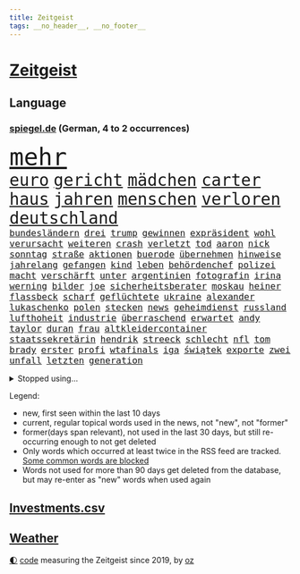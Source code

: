 ```yaml
---
title: Zeitgeist
tags: __no_header__, __no_footer__
---
```


# [Zeitgeist](https://oliz.io/zeitgeist/)

## Language

<h3><a href="https://www.spiegel.de" target="_blank">spiegel.de</a> (German, 4 to 2 occurrences)</h3>
<p style="font-family:monospace">
<span style="font-size:32pt"><a href="news_links.html#mehr" class="current">mehr</a></span>
<br>
<span style="font-size:22pt"><a href="news_links.html#euro" class="current">euro</a></span>
<span style="font-size:22pt"><a href="news_links.html#gericht" class="current">gericht</a></span>
<span style="font-size:22pt"><a href="news_links.html#mädchen" class="current">mädchen</a></span>
<span style="font-size:22pt"><a href="news_links.html#carter" class="current">carter</a></span>
<span style="font-size:22pt"><a href="news_links.html#haus" class="current">haus</a></span>
<span style="font-size:22pt"><a href="news_links.html#jahren" class="current">jahren</a></span>
<span style="font-size:22pt"><a href="news_links.html#menschen" class="current">menschen</a></span>
<span style="font-size:22pt"><a href="news_links.html#verloren" class="current">verloren</a></span>
<span style="font-size:22pt"><a href="news_links.html#deutschland" class="current">deutschland</a></span>
<br>
<span style="font-size:12pt"><a href="news_links.html#bundesländern" class="current">bundesländern</a></span>
<span style="font-size:12pt"><a href="news_links.html#drei" class="current">drei</a></span>
<span style="font-size:12pt"><a href="news_links.html#trump" class="current">trump</a></span>
<span style="font-size:12pt"><a href="news_links.html#gewinnen" class="current">gewinnen</a></span>
<span style="font-size:12pt"><a href="news_links.html#expräsident" class="current">expräsident</a></span>
<span style="font-size:12pt"><a href="news_links.html#wohl" class="current">wohl</a></span>
<span style="font-size:12pt"><a href="news_links.html#verursacht" class="current">verursacht</a></span>
<span style="font-size:12pt"><a href="news_links.html#weiteren" class="current">weiteren</a></span>
<span style="font-size:12pt"><a href="news_links.html#crash" class="current">crash</a></span>
<span style="font-size:12pt"><a href="news_links.html#verletzt" class="current">verletzt</a></span>
<span style="font-size:12pt"><a href="news_links.html#tod" class="current">tod</a></span>
<span style="font-size:12pt"><a href="news_links.html#aaron" class="current">aaron</a></span>
<span style="font-size:12pt"><a href="news_links.html#nick" class="current">nick</a></span>
<span style="font-size:12pt"><a href="news_links.html#sonntag" class="current">sonntag</a></span>
<span style="font-size:12pt"><a href="news_links.html#straße" class="current">straße</a></span>
<span style="font-size:12pt"><a href="news_links.html#aktionen" class="current">aktionen</a></span>
<span style="font-size:12pt"><a href="news_links.html#buerode" class="new">buerode</a></span>
<span style="font-size:12pt"><a href="news_links.html#übernehmen" class="current">übernehmen</a></span>
<span style="font-size:12pt"><a href="news_links.html#hinweise" class="current">hinweise</a></span>
<span style="font-size:12pt"><a href="news_links.html#jahrelang" class="current">jahrelang</a></span>
<span style="font-size:12pt"><a href="news_links.html#gefangen" class="new">gefangen</a></span>
<span style="font-size:12pt"><a href="news_links.html#kind" class="current">kind</a></span>
<span style="font-size:12pt"><a href="news_links.html#leben" class="current">leben</a></span>
<span style="font-size:12pt"><a href="news_links.html#behördenchef" class="new">behördenchef</a></span>
<span style="font-size:12pt"><a href="news_links.html#polizei" class="current">polizei</a></span>
<span style="font-size:12pt"><a href="news_links.html#macht" class="current">macht</a></span>
<span style="font-size:12pt"><a href="news_links.html#verschärft" class="current">verschärft</a></span>
<span style="font-size:12pt"><a href="news_links.html#unter" class="current">unter</a></span>
<span style="font-size:12pt"><a href="news_links.html#argentinien" class="current">argentinien</a></span>
<span style="font-size:12pt"><a href="news_links.html#fotografin" class="current">fotografin</a></span>
<span style="font-size:12pt"><a href="news_links.html#irina" class="current">irina</a></span>
<span style="font-size:12pt"><a href="news_links.html#werning" class="current">werning</a></span>
<span style="font-size:12pt"><a href="news_links.html#bilder" class="current">bilder</a></span>
<span style="font-size:12pt"><a href="news_links.html#joe" class="current">joe</a></span>
<span style="font-size:12pt"><a href="news_links.html#sicherheitsberater" class="new">sicherheitsberater</a></span>
<span style="font-size:12pt"><a href="news_links.html#moskau" class="current">moskau</a></span>
<span style="font-size:12pt"><a href="news_links.html#heiner" class="new">heiner</a></span>
<span style="font-size:12pt"><a href="news_links.html#flassbeck" class="new">flassbeck</a></span>
<span style="font-size:12pt"><a href="news_links.html#scharf" class="current">scharf</a></span>
<span style="font-size:12pt"><a href="news_links.html#geflüchtete" class="current">geflüchtete</a></span>
<span style="font-size:12pt"><a href="news_links.html#ukraine" class="current">ukraine</a></span>
<span style="font-size:12pt"><a href="news_links.html#alexander" class="current">alexander</a></span>
<span style="font-size:12pt"><a href="news_links.html#lukaschenko" class="current">lukaschenko</a></span>
<span style="font-size:12pt"><a href="news_links.html#polen" class="current">polen</a></span>
<span style="font-size:12pt"><a href="news_links.html#stecken" class="current">stecken</a></span>
<span style="font-size:12pt"><a href="news_links.html#news" class="current">news</a></span>
<span style="font-size:12pt"><a href="news_links.html#geheimdienst" class="current">geheimdienst</a></span>
<span style="font-size:12pt"><a href="news_links.html#russland" class="current">russland</a></span>
<span style="font-size:12pt"><a href="news_links.html#lufthoheit" class="new">lufthoheit</a></span>
<span style="font-size:12pt"><a href="news_links.html#industrie" class="current">industrie</a></span>
<span style="font-size:12pt"><a href="news_links.html#überraschend" class="current">überraschend</a></span>
<span style="font-size:12pt"><a href="news_links.html#erwartet" class="current">erwartet</a></span>
<span style="font-size:12pt"><a href="news_links.html#andy" class="current">andy</a></span>
<span style="font-size:12pt"><a href="news_links.html#taylor" class="current">taylor</a></span>
<span style="font-size:12pt"><a href="news_links.html#duran" class="new">duran</a></span>
<span style="font-size:12pt"><a href="news_links.html#frau" class="current">frau</a></span>
<span style="font-size:12pt"><a href="news_links.html#altkleidercontainer" class="new">altkleidercontainer</a></span>
<span style="font-size:12pt"><a href="news_links.html#staatssekretärin" class="new">staatssekretärin</a></span>
<span style="font-size:12pt"><a href="news_links.html#hendrik" class="current">hendrik</a></span>
<span style="font-size:12pt"><a href="news_links.html#streeck" class="new">streeck</a></span>
<span style="font-size:12pt"><a href="news_links.html#schlecht" class="current">schlecht</a></span>
<span style="font-size:12pt"><a href="news_links.html#nfl" class="current">nfl</a></span>
<span style="font-size:12pt"><a href="news_links.html#tom" class="current">tom</a></span>
<span style="font-size:12pt"><a href="news_links.html#brady" class="current">brady</a></span>
<span style="font-size:12pt"><a href="news_links.html#erster" class="current">erster</a></span>
<span style="font-size:12pt"><a href="news_links.html#profi" class="current">profi</a></span>
<span style="font-size:12pt"><a href="news_links.html#wtafinals" class="new">wtafinals</a></span>
<span style="font-size:12pt"><a href="news_links.html#iga" class="current">iga</a></span>
<span style="font-size:12pt"><a href="news_links.html#świątek" class="current">świątek</a></span>
<span style="font-size:12pt"><a href="news_links.html#exporte" class="current">exporte</a></span>
<span style="font-size:12pt"><a href="news_links.html#zwei" class="current">zwei</a></span>
<span style="font-size:12pt"><a href="news_links.html#unfall" class="current">unfall</a></span>
<span style="font-size:12pt"><a href="news_links.html#letzten" class="current">letzten</a></span>
<span style="font-size:12pt"><a href="news_links.html#generation" class="current">generation</a></span>
</p>
<details>
<summary>Stopped using...</summary>
<p class="former" style="font-size:12pt">
coronaregeln(746) reiner(746) senat(746) manager(745) mitte(745) privaten(745) terroristen(745) vermutlich(745) bayerische(744) bundesrepublik(744) ddr(744) erinnerungen(744) hört(744) million(744) regisseur(744) schlimm(744) schwedische(744) trägt(744) badenwürttembergs(743) bayerns(743) erheblich(743) gemeinde(743) gemessen(743) hollywood(743) ifoinstitut(743) protestiert(743) treibt(743) alpen(742) bedeuten(742) bundesland(742) eugh(742) hongkong(742) standort(742) theater(742) verfolgen(742) angeklagte(741) jörg(741) kochinstitut(741) mutmaßlich(741) provinz(741) spektakulär(741) usamerikaner(741) andrea(740) bayerischen(740) cdupolitiker(740) dietmar(740) kanzlerin(740) kontrolliert(740) mengen(740) richterin(740) rki(740) stößt(740) walter(740) 65(739) argumente(739) aufs(739) kapitol(739) kardinal(739) schwierigkeiten(739) teilnehmer(739) 125(738) 44(738) billionen(738) dominiert(738) englischen(738) hans(738) medikamente(738) rückschlag(738) usaußenminister(738) voller(738) who(738) echte(737) ehren(737) einzug(737) geduld(737) kommission(737) länge(737) selben(737) wales(737) bundestags(736) debüt(736) dienen(736) halle(736) hamilton(736) leyen(736) registriert(736) riss(736) schlug(736) seitdem(736) sinken(736) beachten(735) bitten(735) leid(735) persönlich(735) tausenden(735) ursula(735) verlierer(735) wären(735) bedenken(734) messi(734) portugal(734) punkt(733) schlagzeilen(733) studien(733) tonnen(733) trennen(733) viertelfinale(733) anteil(732) aufklären(732) bekamen(732) dreht(732) geschafft(732) jüngeren(732) verfügung(732) entsprechende(731) festgestellt(731) kretschmer(731) löste(731) schmidt(731) stärke(730) versprochen(730) bremst(729) eigener(729) fortgesetzt(729) philipp(729) polnische(729) schwerem(729) bestraft(728) jemen(728) töten(728) verbreiten(728) aktivistin(727) käufer(727) porsche(727) produzieren(727) aktiv(726) besuchen(726) coronatests(726) gaben(726) tauchen(726) falschen(725) impfkampagne(724) nase(724) park(724) überraschung(724) gesundheitsministerium(723) prognosen(723) varianten(723) antonio(722) nah(722) einreise(721) garten(721) schaffte(721) stieß(721) bande(720) amerikas(719) richard(718) betrifft(717) heftiger(717) chats(716) trug(716) züge(716) sergio(715) bundesgerichtshof(714) enttäuschung(714) regelung(714) produziert(712) stört(712) antrag(710) profis(710) angeboten(709) heutigen(709) uhaft(709) 2010(708) schock(707) bundesnetzagentur(703) mindestlohn(703) provoziert(702) 91(701) 36(699) patzt(699) ursprünglich(699) entspannt(693) palästinenser(693) strukturen(686) blinken(675) größe(673) rückte(672) gelangt(668) woelki(663) leiter(658) lieferketten(647) schwangerschaftsabbrüche(637) zustimmen(629) autobauer(628) fuhren(627) bein(605) kannte(604) kryptowährungen(603) medaille(600) finanziellen(588) politikern(577) strecken(576) 15jähriger(571) lahm(571) diplomatische(568) blut(559) rumänien(557) vehement(554) finanziert(543) stoltenberg(542) trost(537) eskalierte(534) bka(533) dynamo(525) gegend(509) parlamentswahlen(502) flohen(501) müll(493) geflüchtet(488) leichten(486) zerstörte(479) kilogramm(472) verwandten(468) coup(465) emirate(465) boston(461) floh(460) brücken(456) waldbrand(452) oberbayern(449) ausgefallen(445) komitee(443) erfolgreichste(442) 120(438) norwegischen(438) stürme(433) highlights(431) gesammelt(425) günstiges(420) anlage(417) regierte(416) nouripour(415) omid(415) dax(414) niedergang(414) überraschende(411) illegaler(402) teamkollege(401) böse(400) integration(400) gesetzentwurf(399) pazifik(398) messe(396) spiegelkorrespondent(395) protokoll(391) elfjährige(389) erzbischof(389) exklusiven(388) geladen(388) mehrwertsteuer(388) bedrängnis(386) millionenhöhe(386) beschlagnahmen(385) einigt(383) mutmaßliches(383) kleinere(381) fdppolitiker(377) einschätzungen(372) ferrari(372) gazprom(367) coronalage(366) andrang(362) studenten(360) schlimme(358) gap(357) 30000(356) 41(355) sprecherin(354) härte(353) rechtsextremer(353) schülerin(353) kardashian(351) portal(350) menschlichkeit(349) baldwin(348) komplizierter(347) verwehrt(345) euländer(344) donbass(342) 77(337) beitreten(337) empfindliche(333) vatikan(332) winfried(332) gewaltsamen(331) unosicherheitsrat(328) energiekonzern(323) arbeitswelt(320) entsteht(318) kretschmann(317) einziger(313) 87(312) verabschieden(312) oligarchen(310) eukommissionschefin(308) chris(306) wiegen(306) einzig(303) frühe(302) beamter(301) brown(301) ebay(301) organisiert(298) finnlands(297) problematisch(296) audi(294) oscar(293) sozialleistungen(293) kriegsgebiet(290) allzu(288) stuhl(288) wimbledon(288) kannten(287) wolf(285) ansprüche(283) zusammenhalt(283) soldat(282) lebensmittelpreise(280) versteigerung(280) berichteten(279) kassel(277) beschäftigen(276) spielern(276) baute(273) rio(273) vielfalt(273) spaltung(272) handelte(268) iraner(266) verweisen(266) marilyn(264) helikopter(263) dresdner(261) abzuwenden(259) auswertung(259) genaue(259) herausgefunden(259) stuttgarter(259) experiment(257) weltgrößte(256) barbara(255) klagte(254) abgeschnitten(252) schätzt(252) zurecht(252) verpflichtende(251) fraglich(250) schnellste(250) infolge(248) vereinigte(248) abschaffung(247) anhalten(245) weltgesundheitsorganisation(245) funk(242) ansprache(241) entscheidende(240) 19jährige(239) akt(239) problems(239) zivilen(239) vögel(238) gestärkt(235) stammen(235) flughafens(234) traurig(234) zugesagt(233) analysen(232) drittes(232) bezahlung(230) finaleinzug(230) gebiete(228) 170(226) befanden(225) sanktionspaket(225) sportart(225) schwache(224) festival(223) sang(223) verfolgungsjagd(222) austausch(221) hochschule(221) kremltruppen(221) prorussischer(221) bargeld(219) ferne(219) h(219) lieferstopp(219) beitritt(218) russlandsanktionen(217) greg(214) ungewiss(214) flüchten(213) monarchie(213) patrick(212) achtzigern(210) breiten(210) landung(210) drücken(209) klassenzimmer(209) abgeschoben(208) trier(207) burkhard(205) leitungen(205) regie(205) modern(203) wiedervereinigung(203) frauenfußball(202) raketenangriff(201) natobeitritt(200) auszugehen(199) starkes(199) umfasst(198) verfolgung(198) freundinnen(197) zuflucht(197) g20(196) spielerinnen(196) fußballerinnen(195) miete(195) fox(194) prag(194) bauten(192) fair(192) humor(192) orientierung(192) wärmer(192) kräften(191) gesenkt(189) überträgt(189) lehrerverbände(188) 46(186) crew(186) fellner(185) bestechlichkeit(184) jamal(184) kotropfen(184) nachfolgerin(184) meeresspiegel(183) gewaltverbrechen(182) nordrheinwestfälischen(181) sammelte(181) bogen(180) ausbeutung(179) bergsteiger(178) schindler(177) verwechslung(176) arminia(175) einsetzt(175) verbrauchen(174) wahre(174) bayreuth(173) schwedens(173) wehrmacht(172) anrecht(171) sommerurlaub(171) mysteriösen(170) würdigung(170) brände(167) dänische(167) schwedischen(166) set(166) stürmte(165) überfüllten(165) di(163) alec(162) wütende(162) händeringend(161) kürzt(161) münchens(161) ablesen(160) kleinem(160) ankara(159) konzerte(159) privatleute(159) wasserknappheit(159) plagt(158) zurückgelassen(158) assadregimes(157) ewigen(157) lustig(156) momentan(156) stresstest(156) lngterminal(155) erleichtert(154) vermittelte(154) vorgeschrieben(154) bauarbeiten(153) längerer(153) schutzmasken(153) umbringen(153) auszugleichen(152) bgh(151) boote(151) tschechische(151) verheiratet(151) kai(150) kleid(150) 8(149) dänischen(149) f(149) monroe(149) nationalisten(149) dürren(148) abholzung(147) balkon(147) weitreichenden(147) detailliert(146) gremiums(146) hadert(146) starkgemacht(146) weckruf(146) feuern(145) vergewaltiger(145) ausgerufen(144) debattiert(144) elisabeth(143) gestürmt(143) japanische(143) beruhigen(142) entwickler(142) günter(142) nervös(142) liv(141) ulrich(141) bistum(140) exmann(140) handgreiflich(140) toben(140) umwelthilfe(140) malaika(139) tiefsten(139) stürmten(138) anhaltende(137) bedrohte(137) junta(137) rechtlich(137) empfehlungen(136) wohlstandsverlust(136) kandidiert(135) erstickte(134) triumphierte(134) unhcr(134) joshua(133) kimmich(133) lenkt(133) nächster(133) prince(133) bar(131) schergen(131) zuwanderer(131) betreuung(130) gewütet(130) periode(130) teamchef(130) trümmer(130) geschäftsmodell(129) sexistischer(129) charakterlichen(128) linker(128) verschrieben(128) andrew(126) angezählt(126) medikament(126) pendler(126) putsch(126) gedeckelt(125) nähert(124) posse(124) sahen(124) favre(123) südlich(123) verfassungsänderung(123) zweithöchste(123) rechtskräftig(122) verkündung(122) keinerlei(121) nahrung(121) persönlicher(121) verschickt(121) kämen(120) rudert(120) spitzt(120) brad(119) brett(119) pitt(119) valley(119) wmhalbfinale(119) einschlagen(117) mob(117) schlachten(117) wozu(117) fashion(116) heiklen(116) löcher(116) regenbogenfahne(116) befördert(115) besonnenheit(115) glücklos(115) hardliner(115) pay(115) plakate(115) riesig(114) 52(113) kadyrow(113) ramsan(113) revolutionieren(113) technologie(113) temperatur(113) zeige(113) 230(112) campus(112) mittwochvormittag(112) passau(112) vorläufigen(112) geeigneten(111) hungernden(111) konstruktion(111) ryan(111) weltstar(111) überwunden(111) rast(110) hof(109) verstoßen(109) eautos(108) extra(108) hosen(108) katholiken(108) kilo(108) sehe(108) tasche(108) alain(107) energieunternehmen(107) mogelpackung(107) niedersachsens(107) kette(106) orientieren(106) ursprung(106) ausmaße(105) erlegen(105) week(105) bergregion(104) coronajahr(104) funktionierte(104) oslo(104) layla(103) bahnstreik(102) brettspiel(102) eingeschlagen(102) weile(102) billig(101) golfregion(101) konto(101) paulo(101) são(101) 17jährigen(100) handgemenge(100) na(100) partien(100) schlief(100) zoff(100) gassparen(99) cumexaffäre(98) lucas(98) patientinnen(97) rechtsruck(97) autokrat(96) folgten(96) klagten(96) verbands(96) aktueller(95) außenwelt(95) saale(95) saisonauftakt(95) högel(94) niels(94) mitentscheiden(93) privater(93) verträge(93) wählten(93) gemeinsamer(92) lokomotive(92) nördlich(92) verletzen(92) bekomme(91) doppelleben(91) gefährt(91) lizenzen(91) pistorius(91) prüfungen(91) topverdiener(91) verblüffende(91) ausreißer(90) bergwanderer(90) grönland(90) massentauglich(90) tagebücher(90) 6000(89) ablaufen(89) abschneidet(89) erzeugen(89) gassperren(89) menschenrechtsorganisationen(89) drehten(88) filmregisseur(88) freispruch(88) mangellage(88) skifahrer(88) toilette(88) ängsten(88) format(87) anfühlt(86) ausbleiben(86) gelähmt(86) grundsteuer(86) känguru(86) salz(86) vermietern(86) anhaltspunkte(85) feststellung(85) handgreiflichkeiten(85) raubt(85) scheiterten(85) sommerfest(85) sterberate(85) uber(85) kategorie(84) schottischen(84) verabreicht(84) wettbewerbe(84) überrumpelt(84) entgegengestellt(83) radfahrer(83) 132(82) 60jährige(82) antony(82) gewährleisten(82) größtes(82) milizen(82) sicherheitslage(82) woman(82) überragte(82) aufrechterhalten(81) dänischer(81) gender(81) hallo(81) lokalen(81) obszöne(81) unterschlupf(81) befeuern(80) laute(80) nordsyrien(80) taxi(80) 134(79) kanalinsel(79) kommentator(79) mateusz(79) schlossen(79) gefühlt(78) gesang(78) heizung(78) trailer(78) umverteilung(78) dreierbündnis(77) entgegenwirken(77) farce(77) metropolen(77) seid(77) torpediert(77) üblich(77) holten(76) lizzo(76) notbremsung(76) usmusikerin(76) bestsellerautor(75) preissteigerung(75) saudische(75) 14jährige(74) 8000(74) dumme(74) entstand(74) kriselnden(74) manipulation(74) passte(74) vereinbarten(74) einzuziehen(73) feuerwehrmann(73) mansplaining(73) modediscounter(73) notfallplan(73) nothing(73) prototypen(73) stabhochspringer(73) gleichberechtigten(72) gletscherspalte(72) jared(72) prosieben(72) pullover(72) rudolph(72) rumäniens(72) verpflichtungen(72) überwiegend(72) coronaisolation(71) ghislaine(71) krankenhausgesellschaft(71) maxwell(71) mitansehen(71) politikwissenschaftler(71) spieleklassiker(71) vorschlagen(71) wunden(71) angeln(70) delegation(70) eingekesselt(70) ost(70) synodaler(70) vertuscht(70) berechtigten(69) bundesgesetz(69) fremdverschulden(69) isolationspflicht(69) parteikollegin(69) professor(69) slogan(69) straelen(69) walisischen(69) zuschüssen(69) ermutigt(68) lebensgefährten(68) satan(68) siegessicher(68) sozialsystem(68) streiks(68) wohngeldreform(68) 25000(67) absurd(67) bambi(67) desantis(67) indischer(67) kapazität(67) katrin(67) steuerpläne(67) widersprach(67) andauernden(66) blenden(66) erhebliches(66) garantiert(66) schenkte(66) 131(65) anwärter(65) gasumlage(65) petraeus(65) stärkt(65) unoflüchtlingshilfswerk(65) ausgetreten(64) besetzung(64) booten(64) canceln(64) drüben(64) eingeschlossene(64) endstation(64) inflations(64) kushner(64) schwiegersohn(64) skelettierte(64) usgeneral(64) wünsche(64) 138(63) fußballzweitligist(63) leistet(63) leiterin(63) manövern(63) nahles(63) plagen(63) uralte(63) ussenat(63) abgelegensten(62) beleidigte(62) films(62) frachtschiff(62) gaming(62) künste(62) musiala(62) porträt(62) disco(61) gesunde(61) haut(61) lederhosen(61) marken(61) unfassbare(61) viertligist(61) aufgewachsen(60) handbremse(60) klassenzimmern(60) völkerrechtswidrig(60) absurder(59) erklärten(59) janeiro(59) 63(58) festzelt(58) steuerentlastung(58) verschlossen(58) übernahm(58) kappt(57) keinesfalls(57) lebensgefährliche(57) verurteilter(57) vorbestrafter(57) weigerte(57) geldwäsche(56) hunderttausend(56) ramona(56) steuersatz(56) websites(56) abfedern(55) bronzemedaille(55) gebot(55) handschrift(55) oscarpreisträger(55) vorcoronaniveau(55) woanders(55) ardchef(54) audretsch(54) belastungen(54) filmfest(54) flüchtling(54) hilfspaket(54) komfort(54) mobilisiert(54) 19jährigen(53) altern(53) cumexskandal(53) entschlossene(53) fische(53) gott(53) havanna(53) kubas(53) schmuck(53) wallraff(53) abschläge(52) amtierende(52) twittert(52) analysieren(51) annexion(51) geöffnete(51) jackson(51) missverständnis(51) rutschen(51) tätern(51) vermutungen(51) wohlwollen(51) gräbt(50) richtete(50) schlaganfall(50) schwachstellen(50) spülen(50) angler(49) auszählungen(49) beschaffen(49) lettland(49) populär(49) töne(49) unternimmt(49) antónio(48) finne(48) randale(48) senkung(48) verbal(48) verdichten(48) abgabefrist(47) faschismus(47) haufen(47) potenzielle(47) rückten(47) unomenschenrechtsbüro(47) verfallen(47) berichts(46) drehbuchautor(46) erfolgsautorin(46) künstlich(46) musikfestival(46) staatsfonds(46) zweistellig(46) causa(45) eröffneten(45) feierlaune(45) fernhalten(45) kinderbuch(45) ladekabel(45) pilotengewerkschaft(45) tabellenplatz(45) absatz(44) befürworten(44) eignung(44) entgehen(44) fortuna(44) irgendwie(44) klang(44) nervösen(44) rekordzahl(44) speisen(44) wyoming(44) biermann(43) indigener(43) stellenanzeigen(43) vorreiter(43) feierten(42) rassistischer(42) spiegeltitelgeschichte(42) versiegt(42) vertuschung(42) yorker(42) zerlegt(42) brummt(41) geteilt(41) mehrwertsteuersenkung(41) recherchierte(41) rechnungen(41) usbörsenaufsicht(41) verfügbaren(41) versuchter(41) leistungssport(40) verfassungsgericht(40) aufholjagd(39) berührt(39) erkältungssymptome(39) fraktionsvize(39) meuthen(39) produzenten(39) riga(39) rädern(39) somalische(39) inspektion(38) vorbeikommen(38) antideutsche(37) ausgestattet(37) eingenommen(37) flüchtlingskrise(37) fraktionsspitze(37) grundsätzliche(37) kanzlei(37) senioren(37) singer(37) dracula(36) exmanager(36) finanzministerium(36) menopause(36) rechtes(36) republikanische(36) toren(36) wohngeld(36) callcenter(35) freigegeben(35) lasst(35) leverkusens(35) listen(35) stemmen(35) tel(35) tüten(35) gegenangriff(34) himalaja(34) lebensmittelhändler(34) realitystar(34) seidl(34) expertenteam(33) lungeninfektion(33) malte(33) podiumsdiskussion(33) seltsame(33) spdministerpräsident(33) verwirrt(33) zurückgekommen(33) abgrenzung(32) baltische(32) eautobauer(32) entkam(32) fünfjährigen(32) recherche(32) vorurteile(32) überqueren(32) berechtigte(31) denis(31) elften(31) gebrauchen(31) holocaustüberlebende(31) rängen(31) bluthund(30) bulgarien(30) diensten(30) einschnitte(30) gaspipelines(30) gedächtnisverlust(30) gesunkenen(30) vollmundigen(30) ausnahmsweise(29) beliefern(29) betrogen(29) glückwünsche(29) maschinenpistole(29) thatcher(29) versorgern(29) verzögern(29) bedeutendsten(28) vermasselte(28) angelina(27) clinton(27) eingriff(27) fortschrittlich(27) fußballfans(27) fußballnationalspieler(27) handelskette(27) hillary(27) jolie(27) modewelt(27) nationaltrainer(27) publikumsliebling(27) sparta(27) unglücklich(27) abschöpfung(26) enthauptet(26) kolonialismus(26) stillstand(26) triathlon(26) wandgemälde(26) auszug(25) gigantischen(25) lähmungen(25) mondmission(25) protestcamp(25) urs(25) vattenfall(25) wendepunkt(25) angreifen(24) aviv(24) erschließen(24) festung(24) finanzämter(24) ginge(24) sensible(24) startfenster(24) tshirt(24) anstrengen(23) atmet(23) aufräumarbeiten(23) eigenschaften(23) einsamkeit(23) erwähnung(23) mitteilte(23) ostfriesland(23) porschebörsengang(23) zahnarzt(23) zähne(23) atommeilern(22) buckingham(22) filmgeschichte(22) kompliziert(22) nachbarstaat(22) palace(22) prunkvollen(22) arabischen(21) aussortiert(21) autovermieter(21) bewaffnete(21) blond(21) informanten(21) inzidenzen(21) kontern(21) kruse(21) laufsteg(21) maut(21) mautnachforderungen(21) persönlichkeiten(21) zimmer(21) 47jährige(20) arzneimittel(20) bereichert(20) fortschritte(20) geströmt(20) vermutete(20) vornehmen(20) zeilen(20) chronische(19) durchgesetzt(19) formell(19) konvoi(19) machtwechsel(19) manches(19) naftogaz(19) oppositionspartei(19) totaler(19) trüb(19) windhorst(19) arbeitsgericht(18) blockbuster(18) bruch(18) ewa(18) initiiert(18) londonmarathon(18) verpassten(18) vorausgesagt(18) nordhessen(17) silicon(17) smartwatch(17) spätere(17) berchtesgadener(16) brunsbüttel(16) bürgerliche(16) freiwillige(16) königsfamilie(16) niemann(16) propagandisten(16) testfahrt(16) versorgungssicherheit(16) filmstarts(15) fortan(15) hustensaft(15) orangen(15) riskante(15) staatlicher(15) steuerzahlern(15) tattoos(15) teilmobilmachung(15) eineinhalb(14) ernähren(14) kommissar(14) oktoberfests(14) bully(13) claas(13) gunners(13) hilary(13) jazz(13) lionel(13) militärdienst(13) olivier(13) relotius(13) ausnutzen(12) bewaffnen(12) holzindustrie(12) misstraut(12) reynolds(12) störer(12) überraschte(12) arbeitsbelastung(11) ausmaßes(11) grünheide(11) hit(11) rechtswidrig(11) sterbens(11) tendenz(11) unerwartete(11) wirbelsturm(11)
</p>
</details>
<p>Legend:
<ul>
<li><span class="new">new</span>, first seen within the last 10 days</li>
<li><span class="current">current</span>, regular topical words used in the news, not "new", not "former"</li>
<li><span class="former">former(days span relevant)</span>, not used in the last 30 days, but still re-occurring enough to not get deleted</li>
<li>Only words which occurred at least twice in the RSS feed are tracked. <a href="language/filters.py">Some common words are blocked</a></li>
<li>Words not used for more than 90 days get deleted from the database, but may re-enter as "new" words when used again</li>
</ul>
</p>

## [Investments](investments.html)[.csv](investments.csv)

## [Weather](weather.html)

<footer>
<a href="javascript:toggleTheme()" class="nav">🌓</a>
<a href="https://github.com/ooz/zeitgeist">code</a> measuring the Zeitgeist since 2019, by <a href="https://oliz.io">oz</a>
</footer>
